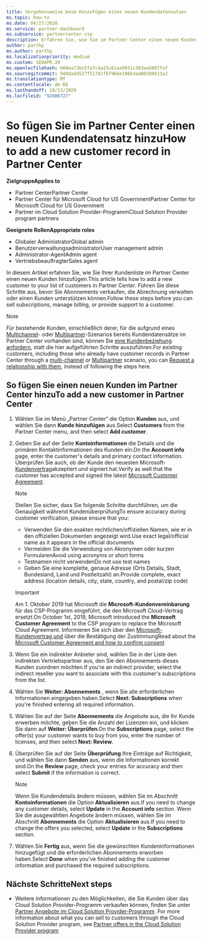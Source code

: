 ```yaml
---
title: Vorgehensweise beim Hinzufügen eines neuen Kundendatensatzes
ms.topic: how-to
ms.date: 04/27/2020
ms.service: partner-dashboard
ms.subservice: partnercenter-csp
description: Erfahren Sie, wie Sie im Partner Center einen neuen Kundendaten Satz hinzufügen. Anschließend können Sie die Kunden Abonnements verkaufen, die Abrechnung verwalten oder Kundensupport bereitstellen.
author: parthp
ms.author: parthp
ms.localizationpriority: medium
ms.custom: SEOAPR.20
ms.openlocfilehash: b60ea73bc5fa7c4a25c61aa9651c303aa5087faf
ms.sourcegitcommit: 940dad4527f51781f6f966e196b3aa08389613a2
ms.translationtype: MT
ms.contentlocale: de-DE
ms.lasthandoff: 10/13/2020
ms.locfileid: "92006727"
---
```

# <a name="how-to-add-a-new-customer-record-in-partner-center"></a><span data-ttu-id="84c13-104">So fügen Sie im Partner Center einen neuen Kundendatensatz hinzu</span><span class="sxs-lookup"><span data-stu-id="84c13-104">How to add a new customer record in Partner Center</span></span>

<span data-ttu-id="84c13-105">**Zielgruppe**</span><span class="sxs-lookup"><span data-stu-id="84c13-105">**Applies to**</span></span>

- <span data-ttu-id="84c13-106">Partner Center</span><span class="sxs-lookup"><span data-stu-id="84c13-106">Partner Center</span></span>
- <span data-ttu-id="84c13-107">Partner Center für Microsoft Cloud for US Government</span><span class="sxs-lookup"><span data-stu-id="84c13-107">Partner Center for Microsoft Cloud for US Government</span></span>
- <span data-ttu-id="84c13-108">Partner im Cloud Solution Provider-Programm</span><span class="sxs-lookup"><span data-stu-id="84c13-108">Cloud Solution Provider program partners</span></span>

<span data-ttu-id="84c13-109">**Geeignete Rollen**</span><span class="sxs-lookup"><span data-stu-id="84c13-109">**Appropriate roles**</span></span>

- <span data-ttu-id="84c13-110">Globaler Administrator</span><span class="sxs-lookup"><span data-stu-id="84c13-110">Global admin</span></span>
- <span data-ttu-id="84c13-111">Benutzerverwaltungsadministrator</span><span class="sxs-lookup"><span data-stu-id="84c13-111">User management admin</span></span>
- <span data-ttu-id="84c13-112">Administrator-Agent</span><span class="sxs-lookup"><span data-stu-id="84c13-112">Admin agent</span></span>
- <span data-ttu-id="84c13-113">Vertriebsbeauftragter</span><span class="sxs-lookup"><span data-stu-id="84c13-113">Sales agent</span></span>

<span data-ttu-id="84c13-114">In diesem Artikel erfahren Sie, wie Sie Ihrer Kundenliste im Partner Center einen neuen Kunden hinzufügen.</span><span class="sxs-lookup"><span data-stu-id="84c13-114">This article tells how to add a new customer to your list of customers in Partner Center.</span></span> <span data-ttu-id="84c13-115">Führen Sie diese Schritte aus, bevor Sie Abonnements verkaufen, die Abrechnung verwalten oder einen Kunden unterstützen können.</span><span class="sxs-lookup"><span data-stu-id="84c13-115">Follow these steps before you can sell subscriptions, manage billing, or provide support to a customer.</span></span>

>[!NOTE]
><span data-ttu-id="84c13-116">Für bestehende Kunden, einschließlich derer, für die aufgrund eines [Multichannel](multichannel.md)- oder [Multipartner](multipartner.md)-Szenarios bereits Kundendatensätze im Partner Center vorhanden sind, können Sie [eine Kundenbeziehung anfordern](request-a-relationship-with-a-customer.md), statt die hier aufgeführten Schritte auszuführen.</span><span class="sxs-lookup"><span data-stu-id="84c13-116">For existing customers, including those who already have customer records in Partner Center through a [multi-channel](multichannel.md) or [Multipartner](multipartner.md) scenario, you can [Request a relationship with them](request-a-relationship-with-a-customer.md), instead of following the steps here.</span></span>

## <a name="to-add-a-new-customer-in-partner-center"></a><span data-ttu-id="84c13-117">So fügen Sie einen neuen Kunden im Partner Center hinzu</span><span class="sxs-lookup"><span data-stu-id="84c13-117">To add a new customer in Partner Center</span></span>

1. <span data-ttu-id="84c13-118">Wählen Sie im Menü „Partner Center“ die Option **Kunden** aus, und wählen Sie dann **Kunde hinzufügen** aus.</span><span class="sxs-lookup"><span data-stu-id="84c13-118">Select **Customers** from the Partner Center menu, and then select **Add customer**.</span></span>

2. <span data-ttu-id="84c13-119">Geben Sie auf der Seite **Kontoinformationen** die Details und die primären Kontaktinformationen des Kunden ein.</span><span class="sxs-lookup"><span data-stu-id="84c13-119">On the **Account info** page, enter the customer's details and primary contact information.</span></span> <span data-ttu-id="84c13-120">Überprüfen Sie auch, ob der Kunde den neuesten Microsoft- [Kundenvertrag](agreements.md)akzeptiert und signiert hat.</span><span class="sxs-lookup"><span data-stu-id="84c13-120">Verify as well that the customer has accepted and signed the latest [Microsoft Customer Agreement](agreements.md).</span></span>

   >[!NOTE]
   >
   ><span data-ttu-id="84c13-121">Stellen Sie sicher, dass Sie folgende Schritte durchführen, um die Genauigkeit während Kundenüberprüfung</span><span class="sxs-lookup"><span data-stu-id="84c13-121">To ensure accuracy during customer verification, please ensure that you:</span></span>
   >
   >- <span data-ttu-id="84c13-122">Verwenden Sie den exakten rechtlichen/offiziellen Namen, wie er in den offiziellen Dokumenten angezeigt wird.</span><span class="sxs-lookup"><span data-stu-id="84c13-122">Use exact legal/official name as it appears in the official documents</span></span>
   >- <span data-ttu-id="84c13-123">Vermeiden Sie die Verwendung von Akronymen oder kurzen Formularen</span><span class="sxs-lookup"><span data-stu-id="84c13-123">Avoid using acronyms or short forms</span></span>
   >- <span data-ttu-id="84c13-124">Testnamen nicht verwenden</span><span class="sxs-lookup"><span data-stu-id="84c13-124">Do not use test names</span></span>
   >- <span data-ttu-id="84c13-125">Geben Sie eine komplette, genaue Adresse (Orts Details, Stadt, Bundesland, Land und Postleitzahl) an.</span><span class="sxs-lookup"><span data-stu-id="84c13-125">Provide complete, exact address (location details, city, state, country, and postal/zip code)</span></span>

   >[!IMPORTANT]
   > <span data-ttu-id="84c13-126">Am 1. Oktober 2019 hat Microsoft die **Microsoft-Kundenvereinbarung** für das CSP-Programm eingeführt, die den Microsoft Cloud-Vertrag ersetzt.</span><span class="sxs-lookup"><span data-stu-id="84c13-126">On October 1st, 2019, Microsoft introduced the **Microsoft Customer Agreement** to the CSP program to replace the Microsoft Cloud Agreement.</span></span> <span data-ttu-id="84c13-127">Informieren Sie sich über den [Microsoft-Kundenvertrag und](confirm-customer-agreement.md) über die Bestätigung der Zustimmung</span><span class="sxs-lookup"><span data-stu-id="84c13-127">Read about the [Microsoft Customer Agreement and how to confirm consent](confirm-customer-agreement.md)</span></span>
  
3. <span data-ttu-id="84c13-128">Wenn Sie ein indirekter Anbieter sind, wählen Sie in der Liste den indirekten Vertriebspartner aus, den Sie den Abonnements dieses Kunden zuordnen möchten.</span><span class="sxs-lookup"><span data-stu-id="84c13-128">If you're an indirect provider, select the indirect reseller you want to associate with this customer's subscriptions from the list.</span></span>

4. <span data-ttu-id="84c13-129">Wählen Sie **Weiter: Abonnements** , wenn Sie alle erforderlichen Informationen eingegeben haben.</span><span class="sxs-lookup"><span data-stu-id="84c13-129">Select **Next: Subscriptions** when you're finished entering all required information.</span></span>

5. <span data-ttu-id="84c13-130">Wählen Sie auf der Seite **Abonnements** die Angebote aus, die Ihr Kunde erwerben möchte, geben Sie die Anzahl der Lizenzen ein, und klicken Sie dann auf **Weiter: Überprüfen**.</span><span class="sxs-lookup"><span data-stu-id="84c13-130">On the **Subscriptions** page, select the offer(s) your customer wants to buy from you, enter the number of licenses, and then select **Next: Review**.</span></span>

6. <span data-ttu-id="84c13-131">Überprüfen Sie auf der Seite **Überprüfung** Ihre Einträge auf Richtigkeit, und wählen Sie dann **Senden** aus, wenn die Informationen korrekt sind.</span><span class="sxs-lookup"><span data-stu-id="84c13-131">On the **Review** page, check your entries for accuracy and then select **Submit** if the information is correct.</span></span>

   >[!NOTE]
   ><span data-ttu-id="84c13-132">Wenn Sie Kundendetails ändern müssen, wählen Sie im Abschnitt **Kontoinformationen** die Option **Aktualisieren** aus.</span><span class="sxs-lookup"><span data-stu-id="84c13-132">If you need to change any customer details, select **Update** in the **Account info** section.</span></span> <span data-ttu-id="84c13-133">Wenn Sie die ausgewählten Angebote ändern müssen, wählen Sie im Abschnitt **Abonnements** die Option **Aktualisieren** aus.</span><span class="sxs-lookup"><span data-stu-id="84c13-133">If you need to change the offers you selected, select **Update** in the **Subscriptions** section.</span></span>

7. <span data-ttu-id="84c13-134">Wählen Sie **Fertig** aus, wenn Sie die gewünschten Kundeninformationen hinzugefügt und die erforderlichen Abonnements erworben haben.</span><span class="sxs-lookup"><span data-stu-id="84c13-134">Select **Done** when you've finished adding the customer information and purchased the required subscriptions.</span></span>

## <a name="next-steps"></a><span data-ttu-id="84c13-135">Nächste Schritte</span><span class="sxs-lookup"><span data-stu-id="84c13-135">Next steps</span></span>

- <span data-ttu-id="84c13-136">Weitere Informationen zu den Möglichkeiten, die Sie Kunden über das Cloud Solution Provider-Programm verkaufen können, finden Sie unter [Partner Angebote im Cloud Solution Provider-Programm](csp-offers.md) .</span><span class="sxs-lookup"><span data-stu-id="84c13-136">For more information about what you can sell to customers through the Cloud Solution Provider program, see [Partner offers in the Cloud Solution Provider program](csp-offers.md)</span></span>

